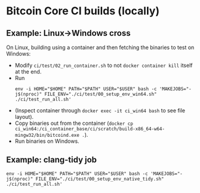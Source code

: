 # Bitcoin Core CI builds (locally)

## Example: Linux->Windows cross

On Linux, building using a container and then fetching the binaries to test on Windows:

* Modify `ci/test/02_run_container.sh` to not `docker container kill` itself at the end.
* Run
  ```shell
  env -i HOME="$HOME" PATH="$PATH" USER="$USER" bash -c 'MAKEJOBS="-j$(nproc)" FILE_ENV="./ci/test/00_setup_env_win64.sh" ./ci/test_run_all.sh'
  ```
* (Inspect container through `docker exec -it ci_win64 bash` to see file layout).
* Copy binaries out from the container (`docker cp ci_win64:/ci_container_base/ci/scratch/build-x86_64-w64-mingw32/bin/bitcoind.exe .`).
* Run binaries on Windows.

## Example: clang-tidy job

```shell
env -i HOME="$HOME" PATH="$PATH" USER="$USER" bash -c 'MAKEJOBS="-j$(nproc)" FILE_ENV="./ci/test/00_setup_env_native_tidy.sh" ./ci/test_run_all.sh'
```